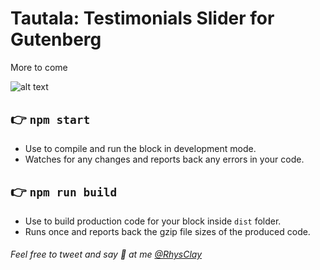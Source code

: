 # Tautala: Testimonials Slider for Gutenberg

More to come

![alt text](https://github.com/gubbigubbi/tautala-mailchimp/blob/master/screenshot-3.jpg 'tautala in action baby!')

## 👉 `npm start`

- Use to compile and run the block in development mode.
- Watches for any changes and reports back any errors in your code.

## 👉 `npm run build`

- Use to build production code for your block inside `dist` folder.
- Runs once and reports back the gzip file sizes of the produced code.

###### Feel free to tweet and say 👋 at me [@RhysClay](https://twitter.com/rhysclay/)
